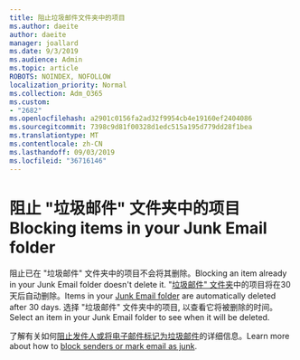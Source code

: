 ```yaml
---
title: 阻止垃圾邮件文件夹中的项目
ms.author: daeite
author: daeite
manager: joallard
ms.date: 9/3/2019
ms.audience: Admin
ms.topic: article
ROBOTS: NOINDEX, NOFOLLOW
localization_priority: Normal
ms.collection: Adm_O365
ms.custom:
- "2682"
ms.openlocfilehash: a2901c0156fa2ad32f9954cb4e19160ef2404086
ms.sourcegitcommit: 7398c9d81f00328d1edc515a195d779dd28f1bea
ms.translationtype: MT
ms.contentlocale: zh-CN
ms.lasthandoff: 09/03/2019
ms.locfileid: "36716146"
---
```

# <a name="blocking-items-in-your-junk-email-folder"></a><span data-ttu-id="9bea6-102">阻止 "垃圾邮件" 文件夹中的项目</span><span class="sxs-lookup"><span data-stu-id="9bea6-102">Blocking items in your Junk Email folder</span></span>

<span data-ttu-id="9bea6-103">阻止已在 "垃圾邮件" 文件夹中的项目不会将其删除。</span><span class="sxs-lookup"><span data-stu-id="9bea6-103">Blocking an item already in your Junk Email folder doesn't delete it.</span></span> <span data-ttu-id="9bea6-104">"[垃圾邮件" 文件夹](https://outlook.live.com/mail/junkemail)中的项目将在30天后自动删除。</span><span class="sxs-lookup"><span data-stu-id="9bea6-104">Items in your [Junk Email folder](https://outlook.live.com/mail/junkemail) are automatically deleted after 30 days.</span></span> <span data-ttu-id="9bea6-105">选择 "垃圾邮件" 文件夹中的项目, 以查看它将被删除的时间。</span><span class="sxs-lookup"><span data-stu-id="9bea6-105">Select an item in your Junk Email folder to see when it will be deleted.</span></span>

<span data-ttu-id="9bea6-106">了解有关如何[阻止发件人或将电子邮件标记为垃圾邮件](https://support.office.com/article/a3ece97b-82f8-4a5e-9ac3-e92fa6427ae4)的详细信息。</span><span class="sxs-lookup"><span data-stu-id="9bea6-106">Learn more about how to [block senders or mark email as junk](https://support.office.com/article/a3ece97b-82f8-4a5e-9ac3-e92fa6427ae4).</span></span>